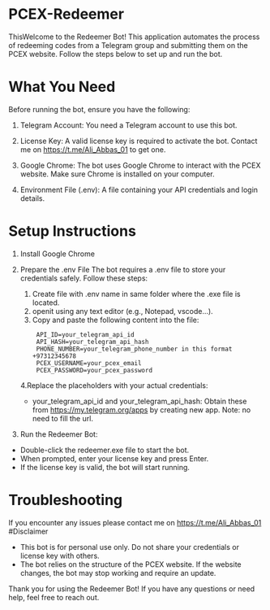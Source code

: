 # PCEX-Redeemer
ThisWelcome to the Redeemer Bot! This application automates the process of redeeming codes from a Telegram group and submitting them on the PCEX website. Follow the steps below to set up and run the bot.
# What You Need
Before running the bot, ensure you have the following:

1. Telegram Account: You need a Telegram account to use this bot.

2. License Key: A valid license key is required to activate the bot. Contact me on https://t.me/Ali_Abbas_01 to get one.

3. Google Chrome: The bot uses Google Chrome to interact with the PCEX website. Make sure Chrome is installed on your computer.

4. Environment File (.env): A file containing your API credentials and login details.
# Setup Instructions
1. Install Google Chrome
2.  Prepare the .env File
The bot requires a .env file to store your credentials safely. Follow these steps:
    1. Create file with .env name in same folder where the .exe file is located.
    2. openit using any text editor (e.g., Notepad, vscode...).
    3. Copy and paste the following content into the file:
       ```
        API_ID=your_telegram_api_id
        API_HASH=your_telegram_api_hash
        PHONE_NUMBER=your_telegram_phone_number in this format +97312345678
        PCEX_USERNAME=your_pcex_email
        PCEX_PASSWORD=your_pcex_password
       ```
    4.Replace the placeholders with your actual credentials:
      - your_telegram_api_id and your_telegram_api_hash: Obtain these from https://my.telegram.org/apps by creating new app. Note: no need to fill the url.
  
3.  Run the Redeemer Bot:
  - Double-click the redeemer.exe file to start the bot.
  - When prompted, enter your license key and press Enter.
  - If the license key is valid, the bot will start running.

# Troubleshooting
If you encounter any issues please contact me on https://t.me/Ali_Abbas_01
#Disclaimer
  - This bot is for personal use only. Do not share your credentials or license key with others.
  - The bot relies on the structure of the PCEX website. If the website changes, the bot may stop working and require an update.

    
Thank you for using the Redeemer Bot! If you have any questions or need help, feel free to reach out.

